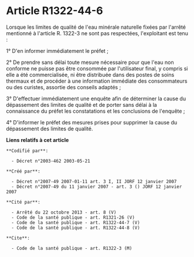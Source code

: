 # Article R1322-44-6

Lorsque les limites de qualité de l'eau minérale naturelle fixées par l'arrêté mentionné à l'article R. 1322-3 ne sont pas
respectées, l'exploitant est tenu :

1° D'en informer immédiatement le préfet ;

2° De prendre sans délai toute mesure nécessaire pour que l'eau non conforme ne puisse pas être consommée par l'utilisateur
final, y compris si elle a été commercialisée, ni être distribuée dans des postes de soins thermaux et de procéder à une
information immédiate des consommateurs ou des curistes, assortie des conseils adaptés ;

3° D'effectuer immédiatement une enquête afin de déterminer la cause du dépassement des limites de qualité et de porter sans
délai à la connaissance du préfet les constatations et les conclusions de l'enquête ;

4° D'informer le préfet des mesures prises pour supprimer la cause du dépassement des limites de qualité.

**Liens relatifs à cet article**

	**Codifié par**:

	  - Décret n°2003-462 2003-05-21

	**Créé par**:

	  - Décret n°2007-49 2007-01-11 art. 3 I, II JORF 12 janvier 2007
	  - Décret n°2007-49 du 11 janvier 2007 - art. 3 () JORF 12 janvier 2007

	**Cité par**:

	  - Arrêté du 22 octobre 2013 - art. 8 (V)
	  - Code de la santé publique - art. R1321-26 (V)
	  - Code de la santé publique - art. R1322-44-7 (V)
	  - Code de la santé publique - art. R1322-44-8 (V)

	**Cite**:

	  - Code de la santé publique - art. R1322-3 (M)
